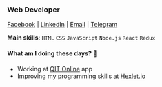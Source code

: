 ### Web Developer

[Facebook](https://www.facebook.com/siniiitsa) |
[LinkedIn](https://www.linkedin.com/in/siniiitsa) |
[Email](mailto:siniiitsa@gmail.com) |
[Telegram](https://t.me/siniiitsa)

**Main skills**: `HTML` `CSS` `JavaScript` `Node.js` `React` `Redux`

#### What am I doing these days? 🤔

- Working at [QIT Online](https://www.qit.online/) app
- Improving my programming skills at [Hexlet.io](https://ru.hexlet.io/)
